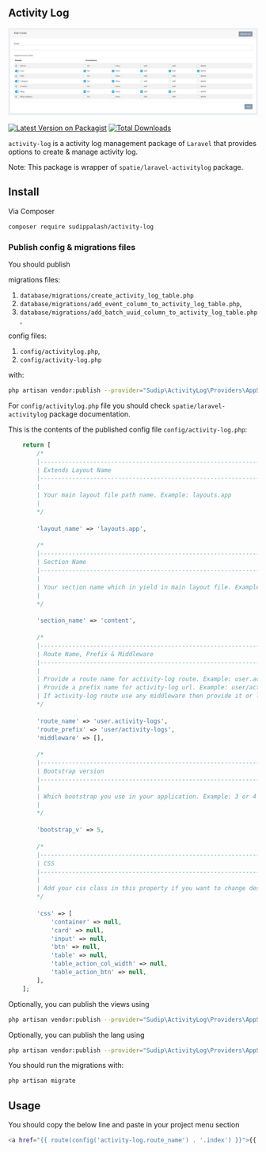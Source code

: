 ## Activity Log

![alt text](https://github.com/sudippalash/activity-log/blob/master/img.jpg?raw=true)


[![Latest Version on Packagist][ico-version]][link-packagist]
[![Total Downloads][ico-downloads]][link-downloads]


`activity-log` is a activity log management package of `Laravel` that provides options to create & manage activity log.

Note: This package is wrapper of `spatie/laravel-activitylog` package.

## Install

Via Composer

```bash
composer require sudippalash/activity-log
```

### Publish config & migrations files


You should publish 

migrations files:
1. `database/migrations/create_activity_log_table.php`
2. `database/migrations/add_event_column_to_activity_log_table.php`, 
2. `database/migrations/add_batch_uuid_column_to_activity_log_table.php`, 

config files:
1. `config/activitylog.php`, 
2. `config/activity-log.php` 

with:

```bash
php artisan vendor:publish --provider="Sudip\ActivityLog\Providers\AppServiceProvider" --tag=required
```

For `config/activitylog.php` file you should check `spatie/laravel-activitylog` package documentation.

This is the contents of the published config file `config/activity-log.php`:

```php
    return [
        /*
        |--------------------------------------------------------------------------
        | Extends Layout Name
        |--------------------------------------------------------------------------
        |
        | Your main layout file path name. Example: layouts.app
        | 
        */

        'layout_name' => 'layouts.app',
        
        /*
        |--------------------------------------------------------------------------
        | Section Name
        |--------------------------------------------------------------------------
        |
        | Your section name which in yield in main layout file. Example: content
        | 
        */

        'section_name' => 'content',

        /*
        |--------------------------------------------------------------------------
        | Route Name, Prefix & Middleware
        |--------------------------------------------------------------------------
        |
        | Provide a route name for activity-log route. Example: user.activity-logs
        | Provide a prefix name for activity-log url. Example: user/activity-logs
        | If activity-log route use any middleware then provide it or leave empty array. Example: ['auth'] 
        */

        'route_name' => 'user.activity-logs',
        'route_prefix' => 'user/activity-logs',
        'middleware' => [],

        /*
        |--------------------------------------------------------------------------
        | Bootstrap version
        |--------------------------------------------------------------------------
        |
        | Which bootstrap you use in your application. Example: 3 or 4 or 5
        | 
        */

        'bootstrap_v' => 5,

        /*
        |--------------------------------------------------------------------------
        | CSS
        |--------------------------------------------------------------------------
        |
        | Add your css class in this property if you want to change design. 
        */

        'css' => [
            'container' => null,
            'card' => null,
            'input' => null,
            'btn' => null,
            'table' => null,
            'table_action_col_width' => null,
            'table_action_btn' => null,
        ],
    ];
```

Optionally, you can publish the views using

```bash
php artisan vendor:publish --provider="Sudip\ActivityLog\Providers\AppServiceProvider" --tag=views
```

Optionally, you can publish the lang using

```bash
php artisan vendor:publish --provider="Sudip\ActivityLog\Providers\AppServiceProvider" --tag=lang
```

You should run the migrations with:

```bash
php artisan migrate
```

## Usage

You should copy the below line and paste in your project menu section

```bash
<a href="{{ route(config('activity-log.route_name') . '.index') }}">{{ trans('activity-log::sp_activity_log.activity_logs') }}</a>
```

[ico-version]: https://img.shields.io/packagist/v/sudippalash/activity-log?style=flat-square
[ico-downloads]: https://img.shields.io/packagist/dt/sudippalash/activity-log?style=flat-square
[link-packagist]: https://packagist.org/packages/sudippalash/activity-log
[link-downloads]: https://packagist.org/packages/sudippalash/activity-log
[link-author]: https://github.com/sudippalash
